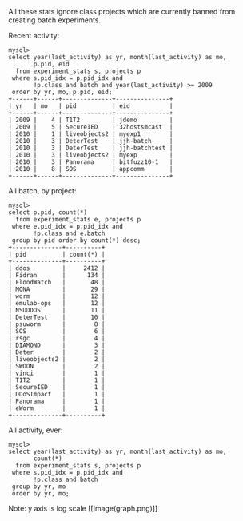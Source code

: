 All these stats ignore class projects which are currently banned from creating batch experiments.

Recent activity:
	
	mysql>
	select year(last_activity) as yr, month(last_activity) as mo,
	       p.pid, eid
	  from experiment_stats s, projects p
	 where s.pid_idx = p.pid_idx and
	       !p.class and batch and year(last_activity) >= 2009
	 order by yr, mo, p.pid, eid;
	+------+------+--------------+---------------+
	| yr   | mo   | pid          | eid           |
	+------+------+--------------+---------------+
	| 2009 |    4 | T1T2         | jdemo         | 
	| 2009 |    5 | SecureIED    | 32hostsmcast  | 
	| 2010 |    1 | liveobjects2 | myexp1        | 
	| 2010 |    3 | DeterTest    | jjh-batch     | 
	| 2010 |    3 | DeterTest    | jjh-batchtest | 
	| 2010 |    3 | liveobjects2 | myexp         | 
	| 2010 |    3 | Panorama     | bitfuzz10-1   | 
	| 2010 |    8 | SOS          | appcomm       | 
	+------+------+--------------+---------------+
	

All batch, by project:
	
	mysql> 
	select p.pid, count(*)
	  from experiment_stats e, projects p
	 where e.pid_idx = p.pid_idx and
	       !p.class and e.batch
	 group by pid order by count(*) desc;
	+--------------+----------+
	| pid          | count(*) |
	+--------------+----------+
	| ddos         |     2412 | 
	| Fidran       |      134 | 
	| FloodWatch   |       48 | 
	| MONA         |       29 | 
	| worm         |       12 | 
	| emulab-ops   |       12 | 
	| NSUDDOS      |       11 | 
	| DeterTest    |       10 | 
	| psuworm      |        8 | 
	| SOS          |        6 | 
	| rsgc         |        4 | 
	| DIAMOND      |        3 | 
	| Deter        |        2 | 
	| liveobjects2 |        2 | 
	| SWOON        |        2 | 
	| vinci        |        1 | 
	| T1T2         |        1 | 
	| SecureIED    |        1 | 
	| DDoSImpact   |        1 | 
	| Panorama     |        1 | 
	| eWorm        |        1 | 
	+--------------+----------+
	

All activity, ever:
	
	mysql>
	select year(last_activity) as yr, month(last_activity) as mo,
	       count(*)
	  from experiment_stats s, projects p
	 where s.pid_idx = p.pid_idx and
	       !p.class and batch
	 group by yr, mo
	 order by yr, mo;
	
Note: y axis is log scale
[[Image(graph.png)]]